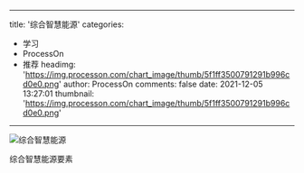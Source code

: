 
---
title: '综合智慧能源'
categories: 
 - 学习
 - ProcessOn
 - 推荐
headimg: 'https://img.processon.com/chart_image/thumb/5f1ff3500791291b996cd0e0.png'
author: ProcessOn
comments: false
date: 2021-12-05 13:27:01
thumbnail: 'https://img.processon.com/chart_image/thumb/5f1ff3500791291b996cd0e0.png'
---

<div>   
<img class="thumb" alt="综合智慧能源" src="https://img.processon.com/chart_image/thumb/5f1ff3500791291b996cd0e0.png" referrerpolicy="no-referrer">
<p>综合智慧能源要素</p>  
</div>
            